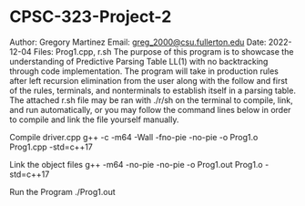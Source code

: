 # CPSC-323-Project-2
Author: Gregory Martinez
Email: greg_2000@csu.fullerton.edu
Date: 2022-12-04
Files: Prog1.cpp, r.sh
The purpose of this program is to showcase the understanding of Predictive Parsing Table LL(1) with no backtracking through code implementation. The program will take in production rules after left recursion elimination from the user along with the follow and first of the rules, terminals, and nonterminals to establish itself in a parsing table.
The attached r.sh file may be ran with ./r/sh on the terminal to compile, link, and run automatically, or you may follow the command lines below in order to compile and link the file yourself manually.

Compile driver.cpp
g++ -c -m64 -Wall -fno-pie -no-pie -o Prog1.o Prog1.cpp -std=c++17

Link the object files
g++ -m64 -no-pie -no-pie -o Prog1.out Prog1.o -std=c++17

Run the Program
./Prog1.out
